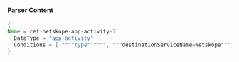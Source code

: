#### Parser Content
```Java
{
Name = cef-netskope-app-activity-7
  DataType = "app-activity"
  Conditions = [ """"type":"""", """destinationServiceName=Netskope""", """"activity":"Receive"""" ]
}
```